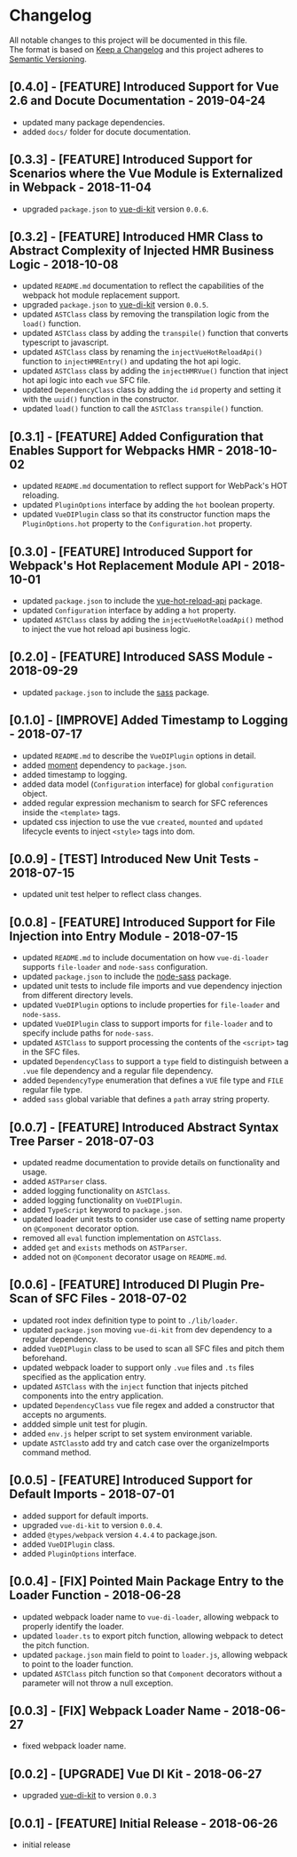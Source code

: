 # Changelog
All notable changes to this project will be documented in this file.<br/>
The format is based on [Keep a Changelog](http://keepachangelog.com/en/1.0.0/)
and this project adheres to [Semantic Versioning](http://semver.org/spec/v2.0.0.html).

## [0.4.0] - [FEATURE] Introduced Support for Vue 2.6 and Docute Documentation - 2019-04-24
* updated many package dependencies.
* added `docs/` folder for docute documentation.

## [0.3.3] - [FEATURE] Introduced Support for Scenarios where the Vue Module is Externalized in Webpack - 2018-11-04
* upgraded `package.json` to [vue-di-kit](https://www.npmjs.com/package/vue-di-kit) version `0.0.6`.

## [0.3.2] - [FEATURE] Introduced HMR Class to Abstract Complexity of Injected HMR Business Logic - 2018-10-08
* updated `README.md` documentation to reflect the capabilities of the webpack hot module replacement support.
* upgraded `package.json` to [vue-di-kit](https://www.npmjs.com/package/vue-di-kit) version `0.0.5`.
* updated `ASTClass` class by removing the transpilation logic from the `load()` function.
* updated `ASTClass` class by adding the `transpile()` function that converts typescript to javascript.
* updated `ASTClass` class by renaming the `injectVueHotReloadApi()` function to `injectHMREntry()` and updating the hot api logic.
* updated `ASTClass` class by adding the `injectHMRVue()` function that inject hot api logic into each `vue` SFC file.
* updated `DependencyClass` class by adding the `id` property and setting it with the `uuid()` function in the constructor.
* updated `load()` function to call the `ASTClass` `transpile()` function.

## [0.3.1] - [FEATURE] Added Configuration that Enables Support for Webpacks HMR - 2018-10-02
* updated `README.md` documentation to reflect support for WebPack's HOT reloading.
* updated `PluginOptions` interface by adding the `hot` boolean property.
* updated `VueDIPlugin` class so that its constructor function maps the `PluginOptions.hot` property to the `Configuration.hot` property.

## [0.3.0] - [FEATURE] Introduced Support for Webpack's Hot Replacement Module API - 2018-10-01
* updated `package.json` to include the [vue-hot-reload-api](https://www.npmjs.com/package/vue-hot-reload-api) package.
* updated `Configuration` interface by adding a `hot` property.
* updated `ASTClass` class by adding the `injectVueHotReloadApi()` method to inject the vue hot reload api business logic.

## [0.2.0] - [FEATURE] Introduced SASS Module - 2018-09-29
* updated `package.json` to include the [sass](https://www.npmjs.com/package/sass) package.

## [0.1.0] - [IMPROVE] Added Timestamp to Logging - 2018-07-17
* updated `README.md` to describe the `VueDIPlugin` options in detail.
* added [moment](https://www.npmjs.com/package/moment) dependency to `package.json`.
* added timestamp to logging.
* added data model (`Configuration` interface) for global `configuration` object.
* added regular expression mechanism to search for SFC references inside the `<template>` tags.
* updated css injection to use the vue `created`, `mounted` and `updated` lifecycle events to inject `<style>` tags into dom.

## [0.0.9] - [TEST] Introduced New Unit Tests - 2018-07-15
* updated unit test helper to reflect class changes.

## [0.0.8] - [FEATURE] Introduced Support for File Injection into Entry Module - 2018-07-15
* updated `README.md` to include documentation on how `vue-di-loader` supports `file-loader` and `node-sass` configuration.
* updated `package.json` to include the [node-sass](https://www.npmjs.com/package/node-sass) package.
* updated unit tests to include file imports and vue dependency injection from different directory levels.
* updated `VueDIPlugin` options to include properties for `file-loader` and `node-sass`.
* updated `VueDIPlugin` class to support imports for `file-loader` and to specify include paths for `node-sass`.
* updated `ASTClass` to support processing the contents of the `<script>` tag in the SFC files.
* updated `DependencyClass` to support a `type` field to distinguish between a `.vue` file dependency and a regular file dependency.
* added `DependencyType` enumeration that defines a `VUE` file type and `FILE` regular file type.
* added `sass` global variable that defines a `path` array string property.

## [0.0.7] - [FEATURE] Introduced Abstract Syntax Tree Parser - 2018-07-03
* updated readme documentation to provide details on functionality and usage.
* added `ASTParser` class.
* added logging functionality on `ASTClass`.
* added logging functionality on `VueDIPlugin`.
* added `TypeScript` keyword to `package.json`.
* updated loader unit tests to consider use case of setting name property on `@Component` decorator option.
* removed all `eval` function implementation on `ASTClass`.
* added `get` and `exists` methods on `ASTParser`.
* added not on `@Component` decorator usage on `README.md`.

## [0.0.6] - [FEATURE] Introduced DI Plugin Pre-Scan of SFC Files - 2018-07-02
* updated root index definition type to point to `./lib/loader`.
* updated `package.json` moving `vue-di-kit` from dev dependency to a regular dependency.
* added `VueDIPlugin` class to be used to scan all SFC files and pitch them beforehand.
* updated webpack loader to support only `.vue` files and `.ts` files specified as the application entry.
* updated `ASTClass` with the `inject` function that injects pitched components into the entry application.
* updated `DependencyClass` vue file regex and added a constructor that accepts no arguments. 
* addded simple unit test for plugin.
* added `env.js` helper script to set system environment variable.
* update `ASTClass`to add try and catch case over the organizeImports command method.

## [0.0.5] - [FEATURE] Introduced Support for Default Imports - 2018-07-01
* added support for default imports.
* upgraded `vue-di-kit` to version `0.0.4`.
* added `@types/webpack` version `4.4.4` to package.json.
* added `VueDIPlugin` class.
* added `PluginOptions` interface.

## [0.0.4] - [FIX] Pointed Main Package Entry to the Loader Function - 2018-06-28
* updated webpack loader name to `vue-di-loader`, allowing webpack to properly identify the loader.
* updated `loader.ts` to export pitch function, allowing webpack to detect the pitch function.
* updated `package.json` main field to point to `loader.js`, allowing webpack to point to the loader function.
* updated `ASTClass` pitch function so that `Component` decorators without a parameter will not throw a null exception.

## [0.0.3] - [FIX] Webpack Loader Name - 2018-06-27
* fixed webpack loader name.

## [0.0.2] - [UPGRADE] Vue DI Kit - 2018-06-27
* upgraded [vue-di-kit](https://www.npmjs.com/package/vue-di-kit) to version `0.0.3`

## [0.0.1] - [FEATURE] Initial Release - 2018-06-26
* initial release